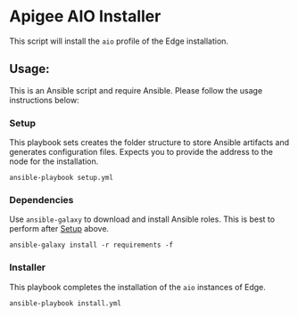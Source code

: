 # Apigee AIO Installer
This script will install the `aio` profile of the Edge installation. 

## Usage: 
This is an Ansible script and require Ansible. Please follow the usage instructions below:

### Setup 
This playbook sets creates the folder structure to store Ansible artifacts and generates 
configuration files. Expects you to provide the address to the node for the installation. 

    ansible-playbook setup.yml
    
### Dependencies
Use `ansible-galaxy` to download and install Ansible roles. This is best to perform after [Setup](#setup)
above. 
    
    ansible-galaxy install -r requirements -f
    
### Installer
This playbook completes the installation of the `aio` instances of Edge.

    
    ansible-playbook install.yml 

